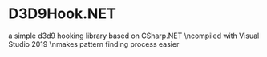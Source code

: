 # D3D9Hook.NET
a simple d3d9 hooking library based on CSharp.NET
\ncompiled with Visual Studio 2019
\nmakes pattern finding process easier
